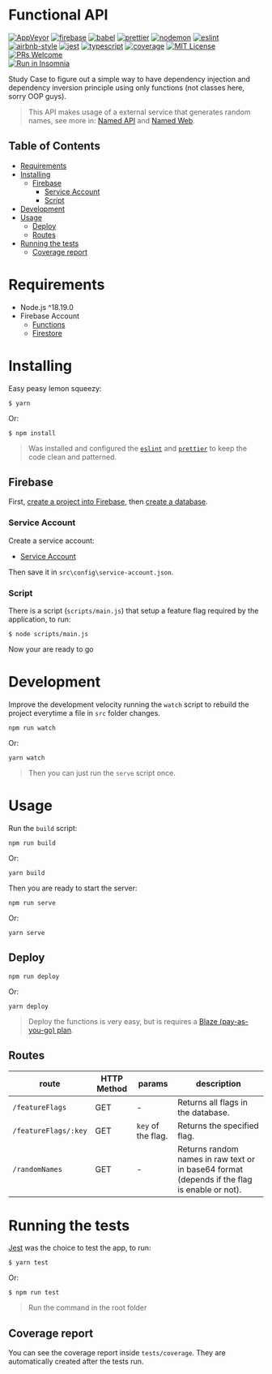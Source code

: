 # Functional API
[![AppVeyor](https://img.shields.io/appveyor/build/diegovictor/functional-api?logo=appveyor&style=flat-square)](https://ci.appveyor.com/project/DiegoVictor/functional-api)
[![firebase](https://img.shields.io/static/v1?label=firebase&message=11.10.1&color=ffca28&logo=firebase)](https://firebase.google.com/)
[![babel](https://img.shields.io/badge/babel-7.22.11-F9DC3E?style=flat-square&logo=babel)](https://babeljs.io/)
[![prettier](https://img.shields.io/badge/prettier-3.0.2-F7B93E?style=flat-square&logo=prettier)](https://prettier.io/)
[![nodemon](https://img.shields.io/badge/nodemon-3.0.1-76d04b?style=flat-square&logo=nodemon)](https://nodemon.io/)
[![eslint](https://img.shields.io/badge/eslint-8.48.0-4b32c3?style=flat-square&logo=eslint)](https://eslint.org/)
[![airbnb-style](https://flat.badgen.net/badge/style-guide/airbnb/ff5a5f?icon=airbnb)](https://github.com/airbnb/javascript)
[![jest](https://img.shields.io/badge/jest-29.6.4-brightgreen?style=flat-square&logo=jest)](https://jestjs.io/)
[![typescript](https://img.shields.io/badge/typescript-5.2.2-3178c6?style=flat-square&logo=typescript)](https://www.typescriptlang.org/)
[![coverage](https://img.shields.io/codecov/c/gh/DiegoVictor/functional-api?logo=codecov&style=flat-square)](https://app.codecov.io/gh/DiegoVictor/functional-api)
[![MIT License](https://img.shields.io/badge/license-MIT-green?style=flat-square)](https://raw.githubusercontent.com/DiegoVictor/functional-api/main/LICENSE)
[![PRs Welcome](https://img.shields.io/badge/PRs-welcome-brightgreen.svg?style=flat-square)](http://makeapullrequest.com)<br>
[![Run in Insomnia](https://insomnia.rest/images/run.svg)](https://insomnia.rest/run/?label=Functional%20API&uri=https%3A%2F%2Fraw.githubusercontent.com%2FDiegoVictor%2Ffunctional-api%2Fmain%2FInsomnia_2022-06-11.json)

Study Case to figure out a simple way to have dependency injection and dependency inversion principle using only functions (not classes here, sorry OOP guys).
> This API makes usage of a external service that generates random names, see more in: [Named API](https://github.com/DiegoVictor/named-api) and [Named Web](https://github.com/DiegoVictor/named-web).

## Table of Contents
* [Requirements](#requirements)
* [Installing](#installing)
  * [Firebase](#firebase)
    * [Service Account](#service-account)
    * [Script](#script)
* [Development](#development)
* [Usage](#usage)
  * [Deploy](#deploy)
  * [Routes](#routes)
* [Running the tests](#running-the-tests)
  * [Coverage report](#coverage-report)

# Requirements
  * Node.js ^18.19.0
  * Firebase Account
    * [Functions](https://firebase.google.com/docs/functions)
    * [Firestore](https://firebase.google.com/docs/firestore)

# Installing
Easy peasy lemon squeezy:
```
$ yarn
```
Or:
```
$ npm install
```
> Was installed and configured the [`eslint`](https://eslint.org/) and [`prettier`](https://prettier.io/) to keep the code clean and patterned.

## Firebase
First, [create a project into Firebase](https://firebase.google.com/docs/android/setup#create-firebase-project), then [create a database](https://firebase.google.com/docs/firestore/quickstart).

### Service Account
Create a service account:

* [Service Account](https://console.firebase.google.com/project/_/settings/serviceaccounts/adminsdk?authuser=0)

Then save it in `src\config\service-account.json`.

### Script
There is a script (`scripts/main.js`) that setup a feature flag required by the application, to run:
```
$ node scripts/main.js
```
Now your are ready to go

# Development
Improve the development velocity running the `watch` script to rebuild the project everytime a file in `src` folder changes.
```
npm run watch
```
Or:
```
yarn watch
```
> Then you can just run the `serve` script once.

# Usage
Run the `build` script:
```
npm run build
```
Or:
```
yarn build
```
Then you are ready to start the server:
```
npm run serve
```
Or:
```
yarn serve
```

## Deploy
```
npm run deploy
```
Or:
```
yarn deploy
```
> Deploy the functions is very easy, but is requires a [Blaze (pay-as-you-go) plan](https://firebase.google.com/pricing?authuser=0&hl=pt).

## Routes
route|HTTP Method|params|description
---|---|---|---
`/featureFlags`|GET| - |Returns all flags in the database.
`/featureFlags/:key`|GET| `key` of the flag.|Returns the specified flag.
`/randomNames`|GET| - | Returns random names in raw text or in base64 format (depends if the flag is enable or not).

# Running the tests
[Jest](https://jestjs.io/) was the choice to test the app, to run:
```
$ yarn test
```
Or:
```
$ npm run test
```
> Run the command in the root folder

## Coverage report
You can see the coverage report inside `tests/coverage`. They are automatically created after the tests run.
